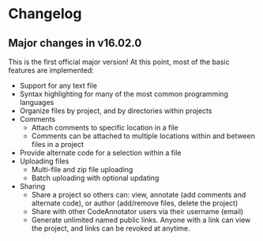 # Changelog



## Major changes in v16.02.0
This is the first official major version! At this point, most of the basic
features are implemented:

  * Support for any text file
  * Syntax highlighting for many of the most common programming languages
  * Organize files by project, and by directories within projects
  * Comments
    - Attach comments to specific location in a file
    - Comments can be attached to multiple locations within and between files in a project
  * Provide alternate code for a selection within a file
  * Uploading files
    - Multi-file and zip file uploading
    - Batch uploading with optional updating
  * Sharing
    - Share a project so others can: view, annotate (add comments and alternate code), or author (add/remove files, delete the project)
    - Share with other CodeAnnotator users via their username (email)
    - Generate unlimited named public links. Anyone with a link can view the project, and links can be revoked at anytime.

